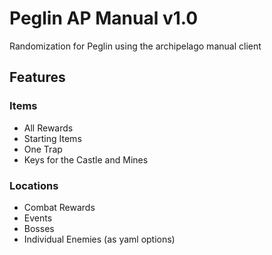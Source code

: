 # Peglin AP Manual v1.0
Randomization for Peglin using the archipelago manual client

## Features
### Items
- All Rewards
- Starting Items
- One Trap
- Keys for the Castle and Mines
### Locations
- Combat Rewards
- Events
- Bosses
- Individual Enemies (as yaml options)
